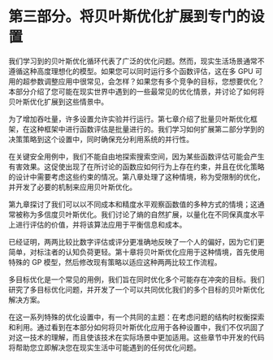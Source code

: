 # 第三部分。将贝叶斯优化扩展到专门的设置

我们学习到的贝叶斯优化循环代表了广泛的优化问题。然而，现实生活场景通常不遵循这种高度理想化的模型。如果您可以同时运行多个函数评估，这在多 GPU 可用的超参数调整应用中很常见，会怎样？如果您有多个竞争的目标，您想要优化？本部分介绍了您可能在现实世界中遇到的一些最常见的优化情景，并讨论了如何将贝叶斯优化扩展到这些情景中。

为了增加吞吐量，许多设置允许实验并行运行。第七章介绍了批量贝叶斯优化框架，在这种框架中进行函数评估是批量进行的。我们学习如何扩展第二部分学到的决策策略到这个设置中，同时确保充分利用系统的并行性。

在关键安全用例中，我们不能自由地探索搜索空间，因为某些函数评估可能会产生有害效果。这促使出现了在所讨论的函数应如何行为上存在约束，并且在优化策略的设计中需要考虑这些约束的情况。第八章处理了这种情境，称为受限制的优化，并开发了必要的机制来应用贝叶斯优化。

第九章探讨了我们可以以不同成本和精度水平观察函数值的多种方式的情境；这通常被称为多信度贝叶斯优化。我们讨论了熵的自然扩展，以量化在不同保真度水平上进行评估的价值，并将该算法应用于平衡信息和成本。

已经证明，两两比较比数字评估或评分更准确地反映了一个人的偏好，因为它们更简单，对标注者的认知负荷更轻。第十章将贝叶斯优化应用于这种情境，首先使用特殊的 GP 模型，然后修改现有策略以适应这种两两比较工作流程。

多目标优化是一个常见的用例，我们旨在同时优化多个可能存在冲突的目标。我们研究了多目标优化问题，并开发了一个可以共同优化我们的多个目标的贝叶斯优化解决方案。

在这一系列特殊的优化设置中，有一个共同的主题：在考虑问题的结构时权衡探索和利用。通过看到在本部分如何将贝叶斯优化应用于各种设置中，我们不仅巩固了对这一技术的理解，而且使该技术在实际场景中更加适用。这些章节中开发的代码将帮助您立即解决您在现实生活中可能遇到的任何优化问题。
